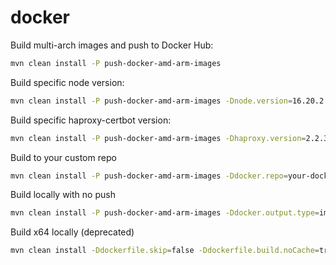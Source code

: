 # docker

Build multi-arch images and push to Docker Hub:
```bash
mvn clean install -P push-docker-amd-arm-images
```

Build specific node version:
```bash
mvn clean install -P push-docker-amd-arm-images -Dnode.version=16.20.2
```

Build specific haproxy-certbot version:
```bash
mvn clean install -P push-docker-amd-arm-images -Dhaproxy.version=2.2.31
```

Build to your custom repo
```bash
mvn clean install -P push-docker-amd-arm-images -Ddocker.repo=your-docker-repo
```

Build locally with no push
```bash
mvn clean install -P push-docker-amd-arm-images -Ddocker.output.type=image
```

Build x64 locally (deprecated)
```bash
mvn clean install -Ddockerfile.skip=false -Ddockerfile.build.noCache=true
```
